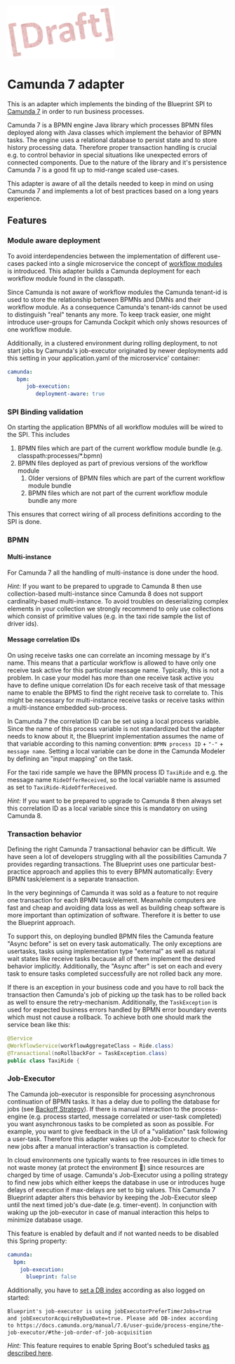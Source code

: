![Draft](../../readme/draft.png)
# Camunda 7 adapter

This is an adapter which implements the binding of the Blueprint SPI to [Camunda 7](https://docs.camunda.org/) in order to run business processes.

Camunda 7 is a BPMN engine Java library which processes BPMN files deployed along with Java classes which implement the behavior of BPMN tasks. The engine uses a relational database to persist state and to store history processing data. Therefore proper transaction handling is crucial e.g. to control behavior in special situations like unexpected errors of connected components. Due to the nature of the library and it's persistence Camunda 7 is a good fit up to mid-range scaled use-cases.

This adapter is aware of all the details needed to keep in mind on using Camunda 7 and implements a lot of best practices based on a long years experience.

## Features

### Module aware deployment

To avoid interdependencies between the implementation of different use-cases packed into a single microservice the concept of [workflow modules](../spring-boot/README.md#workflow-modules) is introduced. This adapter builds a Camunda deployment for each workflow module found in the classpath.

Since Camunda is not aware of workflow modules the Camunda tenant-id is used to store the relationship between BPMNs and DMNs and their workflow module. As a consequence Camunda's tenant-ids cannot be used to distinguish "real" tenants any more. To keep track easier, one might introduce user-groups for Camunda Cockpit which only shows resources of one workflow module.

Additionally, in a clustered environment during rolling deployment, to not start jobs by Camunda's job-executor originated by newer deployments add this setting in your application.yaml of the microservice' container:

```yaml
camunda:
   bpm:
      job-execution:
         deployment-aware: true
```

### SPI Binding validation

On starting the application BPMNs of all workflow modules will be wired to the SPI. This includes

1. BPMN files which are part of the current workflow module bundle (e.g. classpath:processes/*.bpmn)
1. BPMN files deployed as part of previous versions of the workflow module
   1. Older versions of BPMN files which are part of the current workflow module bundle
   1. BPMN files which are not part of the current workflow module bundle any more
   
This ensures that correct wiring of all process definitions according to the SPI is done.

### BPMN

#### Multi-instance

For Camunda 7 all the handling of multi-instance is done under the hood.

*Hint:* If you want to be prepared to upgrade to Camunda 8 then use collection-based multi-instance since Camunda 8 does not support cardinality-based multi-instance. To avoid troubles on deserializing complex elements in your collection we strongly recommend to only use collections which consist of primitive values (e.g. in the taxi ride sample the list of driver ids).

#### Message correlation IDs

On using receive tasks one can correlate an incoming message by it's name. This means that a particular workflow is allowed to have only one receive task active for this particular message name. Typically, this is not a problem. In case your model has more than one receive task active you have to define unique correlation IDs for each receive task of that message name to enable the BPMS to find the right receive task to correlate to. This might be necessary for multi-instance receive tasks or receive tasks within a multi-instance embedded sub-process.

In Camunda 7 the correlation ID can be set using a local process variable. Since the name of this process variable is not standardized but the adapter needs to know about it, the Blueprint implementation assumes the name of that variable according to this naming convention: `BPMN process ID` + `"-"` + `message name`. Setting a local variable can be done in the Camunda Modeler by defining an "input mapping" on the task.

For the taxi ride sample we have the BPMN process ID `TaxiRide` and e.g. the message name `RideOfferReceived`, so the local variable name is assumed as set to `TaxiRide-RideOfferReceived`. 

*Hint:* If you want to be prepared to upgrade to Camunda 8 then always set this correlation ID as a local variable since this is mandatory on using Camunda 8.

### Transaction behavior

Defining the right Camunda 7 transactional behavior can be difficult. We have seen a lot of developers struggling with all the possibilities Camunda 7 provides regarding transactions. The Blueprint uses one particular best-practice approach and applies this to every BPMN automatically: Every BPMN task/element is a separate transaction.

In the very beginnings of Camunda it was sold as a feature to not require one transaction for each BPMN task/element. Meanwhile computers are fast and cheap and avoiding data loss as well as building cheap software is more important than optimization of software. Therefore it is better to use the Blueprint approach.

To support this, on deploying bundled BPMN files the Camunda feature "Async before" is set on every task automatically. The only exceptions are usertasks, tasks using implementation type "external" as well as natural wait states like receive tasks because all of them implement the desired behavior implicitly. Additionally, the "Async after" is set on each and every task to ensure tasks completed successfully are not rolled back any more.

If there is an exception in your business code and you have to roll back the transaction then Camunda's job of picking up the task has to be rolled back as well to ensure the retry-mechanism. Additionally, the `TaskException` is used for expected business errors handled by BPMN error boundary events which must not cause a rollback. To achieve both one should mark the service bean like this:

```java
@Service
@WorkflowService(workflowAggregateClass = Ride.class)
@Transactional(noRollbackFor = TaskException.class)
public class TaxiRide {
```

### Job-Executor

The Camunda job-executor is responsible for processing asynchronous continuation of BPMN tasks. It has a delay due to polling the database for jobs (see [Backoff Strategy](https://docs.camunda.org/manual/7.18/user-guide/process-engine/the-job-executor/#backoff-strategy)). If there is manual interaction to the process-engine (e.g. process started, message correlated or user-task completed) you want asynchronous tasks to be completed as soon as possible. For example, you want to give feedback in the UI of a "validation" task following a user-task. Therefore this adapter wakes up the Job-Exceutor to check for new jobs after a manual interaction's transaction is completed.

In cloud environments one typically wants to free resources in idle times to not waste money (at protect the environment :deciduous_tree:) since resources are charged by time of usage. Camunda's Job-Executor using a polling strategy to find new jobs which either  keeps the database in use or introduces huge delays of execution if max-delays are set to big values. This Camunda 7 Blueprint adapter alters this behavior by keeping the Job-Executor sleep until the next timed job's due-date (e.g. timer-event). In conjunction with waking up the job-executor in case of manual interaction this helps to minimize database usage.

This feature is enabled by default and if not wanted needs to be disabled this Spring property:

```yaml
camunda:
  bpm:
    job-execution:
      blueprint: false
```

Additionally, you have to [set a DB index](https://docs.camunda.org/manual/7.6/user-guide/process-engine/the-job-executor/#the-job-order-of-job-acquisition) according as also logged on started:

```
Blueprint's job-executor is using jobExecutorPreferTimerJobs=true
and jobExecutorAcquireByDueDate=true. Please add DB-index according
to https://docs.camunda.org/manual/7.6/user-guide/process-engine/the-job-executor/#the-job-order-of-job-acquisition
```

*Hint:* This feature requires to enable Spring Boot's scheduled tasks [as described here](../spring-boot/README.md#spring-boot-scheduled-tasks).

